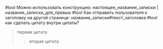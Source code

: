 #tool Можно использовать конструкцию: настоящее_название_записки | название_записки_для_превью
#tool Как отправить пользователя к заголовку на другой странице: название_записки#текст_заголовка
#tool как сделать цитату внутри цитаты?
> первая цитата
>  > вторая цитата

